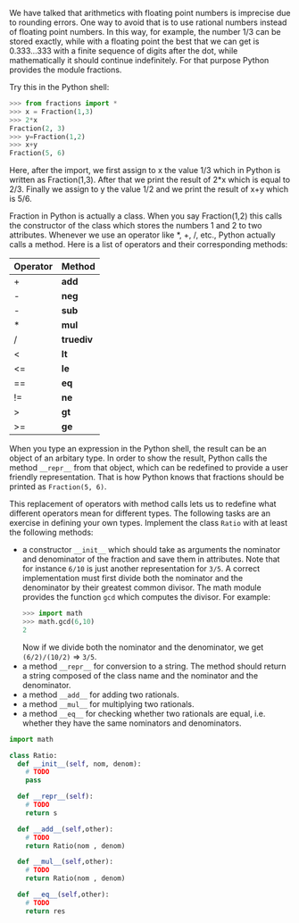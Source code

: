 We have talked that arithmetics with floating point numbers is imprecise due to rounding errors. One way to avoid that is to use rational numbers instead of floating point numbers. In this way, for example, the number 1/3 can be stored exactly, while with a floating point the best that we can get is 0.333...333 with a finite sequence of digits after the dot, while mathematically it should continue indefinitely. For that purpose Python provides the module fractions.

Try this in the Python shell:

```python console
>>> from fractions import *
>>> x = Fraction(1,3)
>>> 2*x
Fraction(2, 3)
>>> y=Fraction(1,2)
>>> x+y
Fraction(5, 6)
```

Here, after the import, we first assign to x the value 1/3 which in Python is written as Fraction(1,3). After that we print the result of 2*x which is equal to 2/3. Finally we assign to y the value 1/2 and we print the result of x+y which is 5/6.

Fraction in Python is actually a class. When you say Fraction(1,2) this calls the constructor of the class which stores the numbers 1 and 2 to two attributes. Whenever we use an operator like *, +, /, etc., Python actually calls a method. Here is a list of operators and their corresponding methods:

| Operator | Method      |
|----------|-------------|
| +        | __add__     |
| -        | __neg__     |
| -        | __sub__     |
| *        | __mul__     |
| /        | __truediv__ |
| <        | __lt__      |
| <=       | __le__      |
| ==       | __eq__      |
| !=       | __ne__      |
| >        | __gt__      |
| >=       | __ge__      |

When you type an expression in the Python shell, the result can be an object of an arbitary type. In order to show the result, Python calls the method `__repr__` from that object, which can be redefined to provide a user friendly representation. That is how Python knows that fractions should be printed as `Fraction(5, 6)`.

This replacement of operators with method calls lets us to redefine what different operators mean for different types. The following tasks are an exercise in defining your own types. Implement the class `Ratio` with at least the following methods:
* a constructor `__init__` which should take as arguments the nominator and denominator of the fraction and save them in attributes. Note that for instance `6/10` is just another representation for `3/5`. A correct implementation must first divide both the nominator and the denominator by their greatest common divisor. The math module provides the function `gcd` which computes the divisor. For example:
  ```python console
  >>> import math
  >>> math.gcd(6,10)
  2
  ```
  Now if we divide both the nominator and the denominator, we get `(6/2)/(10/2)` => `3/5`.
* a method `__repr__` for conversion to a string. The method should return a string composed of the class name and the nominator and the denominator.
* a method `__add__` for adding two rationals.
* a method `__mul__` for multiplying two rationals.
* a method `__eq__` for checking whether two rationals are equal, i.e. whether they have the same nominators and denominators.

```python
import math

class Ratio:
  def __init__(self, nom, denom):
    # TODO
    pass

  def __repr__(self):
    # TODO
    return s

  def __add__(self,other):
    # TODO
    return Ratio(nom , denom)

  def __mul__(self,other):
    # TODO
    return Ratio(nom , denom)

  def __eq__(self,other):
    # TODO
    return res
```
